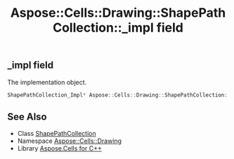 ﻿---
title: Aspose::Cells::Drawing::ShapePathCollection::_impl field
linktitle: _impl
second_title: Aspose.Cells for C++ API Reference
description: 'Aspose::Cells::Drawing::ShapePathCollection::_impl field. The implementation object in C++.'
type: docs
weight: 900
url: /cpp/aspose.cells.drawing/shapepathcollection/_impl/
---
## _impl field


The implementation object.

```cpp
ShapePathCollection_Impl* Aspose::Cells::Drawing::ShapePathCollection::_impl
```

## See Also

* Class [ShapePathCollection](../)
* Namespace [Aspose::Cells::Drawing](../../)
* Library [Aspose.Cells for C++](../../../)
